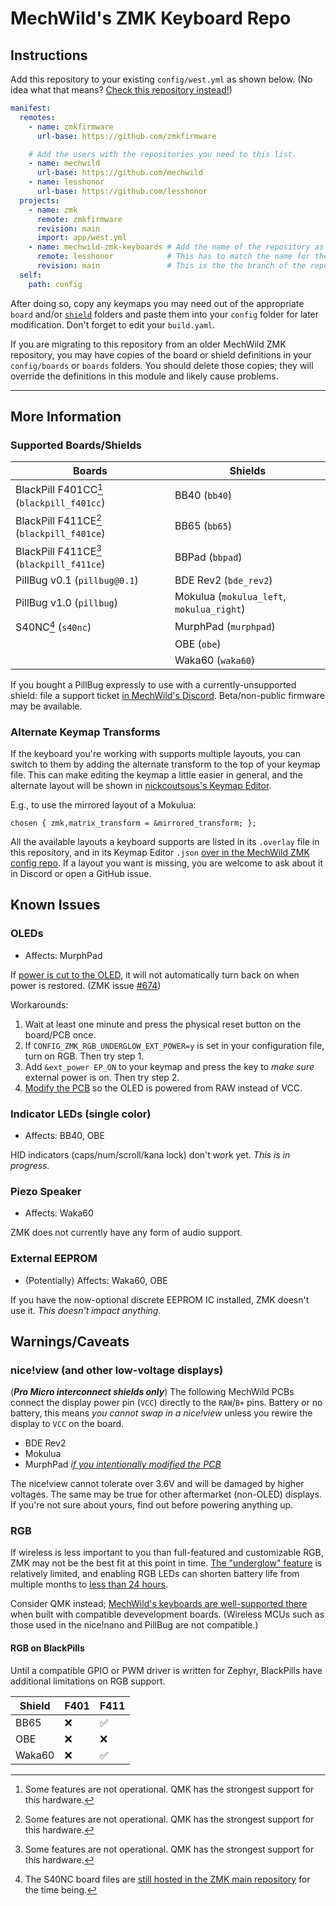 # MechWild's ZMK Keyboard Repo

## Instructions

Add this repository to your existing `config/west.yml` as shown below. (No idea what that means? [Check this repository instead!](https://github.com/lesshonor/mechwild-zmk-config))

```yaml
manifest:
  remotes:
    - name: zmkfirmware
      url-base: https://github.com/zmkfirmware

    # Add the users with the repositories you need to this list.
    - name: mechwild
      url-base: https://github.com/mechwild
    - name: lesshonor
      url-base: https://github.com/lesshonor
  projects:
    - name: zmk
      remote: zmkfirmware
      revision: main
      import: app/west.yml
    - name: mechwild-zmk-keyboards # Add the name of the repository as a project.
      remote: lesshonor            # This has to match the name for the user you put in the "remote" earlier.
      revision: main               # This is the the branch of the repository you need. Most of the time you can leave this as main.
  self:
    path: config
```

After doing so, copy any keymaps you may need out of the appropriate `board` and/or [`shield`](boards/shields/) folders and paste them into your `config` folder for later modification. Don't forget to edit your `build.yaml`.

If you are migrating to this repository from an older MechWild ZMK repository, you may have copies of the board or shield definitions in your `config/boards` or `boards` folders. You should delete those copies; they will override the definitions in this module and likely cause problems.

---

## More Information

### Supported Boards/Shields

| Boards                                    | Shields                                     |
| ----------------------------------------- | ------------------------------------------- |
| BlackPill F401CC[^1] (`blackpill_f401cc`) | BB40 (`bb40`)                               |
| BlackPill F411CE[^1] (`blackpill_f401ce`) | BB65 (`bb65`)                               |
| BlackPill F411CE[^1] (`blackpill_f411ce`) | BBPad (`bbpad`)                             |
| PillBug v0.1 (`pillbug@0.1`)              | BDE Rev2 (`bde_rev2`)                       |
| PillBug v1.0 (`pillbug`)                  | Mokulua (`mokulua_left`, `mokulua_right`)   |
| S40NC[^2] (`s40nc`)                       | MurphPad (`murphpad`)                       |
|                                           | OBE (`obe`)                                 |
|                                           | Waka60 (`waka60`)                           |

[^1]: Some features are not operational. QMK has the strongest support for this hardware.
[^2]: The S40NC board files are [still hosted in the ZMK main repository](https://github.com/zmkfirmware/zmk/tree/main/app/boards/arm/s40nc) for the time being.

If you bought a PillBug expressly to use with a currently-unsupported shield: file a support ticket [in MechWild's Discord](https://discord.gg/nfxHnsm). Beta/non-public firmware may be available.

<!--
### QDEC Encoder Driver

nRF MCUs can use a dedicated encoder peripheral which may result in better performance. To try it out, replace the `&encoder` node at the top of your keymap with the following:

```dts
&qdec_encoder {
    status = "okay";
};

&sensors {
    sensors = <&qdec_encoder>;
};
```

This driver can only be used with one encoder per board and there are complications with split configuration, so this has not been implemented for Mokulua, MurphPad, Sugar Glider or PuckBuddy. [Reach out to MechWild](https://discord.gg/nfxHnsm) if you have one of these and would like help trying the QDEC driver anyway.
-->

### Alternate Keymap Transforms

If the keyboard you're working with supports multiple layouts, you can switch to them by adding the alternate transform to the top of your keymap file. This can make editing the keymap a little easier in general, and the alternate layout will be shown in [nickcoutsous's Keymap Editor](https://nickcoutsous.github.io/keymap-editor).

E.g., to use the mirrored layout of a Mokulua:
```dts
chosen { zmk,matrix_transform = &mirrored_transform; };
```

All the available layouts a keyboard supports are listed in its `.overlay` file in this repository, and in its Keymap Editor `.json` [over in the MechWild ZMK config repo](https://github.com/lesshonor/mechwild-zmk-config/tree/main/config). If a layout you want is missing, you are welcome to ask about it in Discord or open a GitHub issue.

## Known Issues

### OLEDs

- Affects: MurphPad

If [power is cut to the OLED](https://zmk.dev/docs/behaviors/power#external-power-control-command-defines), it will not automatically turn back on when power is restored. (ZMK issue [#674](https://github.com/zmkfirmware/zmk/issues/674))

Workarounds:

1. Wait at least one minute and press the physical reset button on the board/PCB once.
2. If `CONFIG_ZMK_RGB_UNDERGLOW_EXT_POWER=y` is set in your configuration file, turn on RGB. Then try step 1.
3. Add `&ext_power EP_ON` to your keymap and press the key to *make sure* external power is on. Then try step 2.
4. [Modify the PCB](https://github.com/lesshonor/mechwild-zmk-keyboards/tree/main/boards/shields/murphpad#connecting-display-vcc-to-raw) so the OLED is powered from RAW instead of VCC.

### Indicator LEDs (single color)

- Affects: BB40, OBE

HID indicators (caps/num/scroll/kana lock) don't work yet. *This is in progress.*

### Piezo Speaker

- Affects: Waka60

ZMK does not currently have any form of audio support.

### External EEPROM

- (Potentially) Affects: Waka60, OBE

If you have the now-optional discrete EEPROM IC installed, ZMK doesn't use it. *This doesn't impact anything.*

## Warnings/Caveats

### nice!view (and other low-voltage displays)

(***Pro Micro interconnect shields only***) The following MechWild PCBs connect the display power pin (`VCC`) directly to the `RAW`/`B+` pins. Battery or no battery, this means *you cannot swap in a nice!view* unless you rewire the display to `VCC` on the board.

- BDE Rev2
- Mokulua
- MurphPad *[if you intentionally modified the PCB](https://github.com/lesshonor/mechwild-zmk-keyboards/tree/main/boards/shields/murphpad#connecting-display-vcc-to-raw)*

The nice!view cannot tolerate over 3.6V and will be damaged by higher voltages. The same may be true for other aftermarket (non-OLED) displays. If you're not sure about yours, find out before powering anything up.

### RGB

If wireless is less important to you than full-featured and customizable RGB, ZMK may not be the best fit at this point in time. [The "underglow" feature](https://zmk.dev/docs/features/underglow) is relatively limited, and enabling RGB LEDs can shorten battery life from multiple months to [less than 24 hours](https://zmk.dev/power-profiler).

Consider QMK instead; [MechWild's keyboards are well-supported there](https://github.com/qmk/qmk_firmware/tree/master/keyboards/mechwild) when built with compatible devevelopment boards. (Wireless MCUs such as those used in the nice!nano and PillBug are not compatible.)

#### RGB on BlackPills

Until a compatible GPIO or PWM driver is written for Zephyr, BlackPills have additional limitations on RGB support.

| Shield         | F401               | F411               |
| -------------- | ---------          | ---------          |
| BB65           | :x:                | :white_check_mark: |
| OBE            | :x:                | :x:                |
| Waka60         | :x:                | :white_check_mark: |
<!--
| PuckBuddy      | :x:                | :x:                |
| Sugar Glider   | :white_check_mark: | :white_check_mark: |
-->
